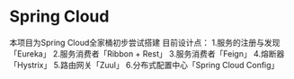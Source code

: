 # Spring Cloud
本项目为Spring Cloud全家桶初步尝试搭建
目前设计点：
1.服务的注册与发现「Eureka」
2.服务消费者「Ribbon + Rest」
3.服务消费者「Feign」
4.熔断器「Hystrix」
5.路由网关「Zuul」
6.分布式配置中心「Spring Cloud Config」
